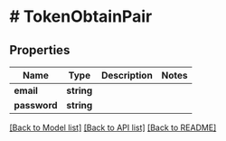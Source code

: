 # # TokenObtainPair

## Properties

Name | Type | Description | Notes
------------ | ------------- | ------------- | -------------
**email** | **string** |  |
**password** | **string** |  |

[[Back to Model list]](../../README.md#models) [[Back to API list]](../../README.md#endpoints) [[Back to README]](../../README.md)
